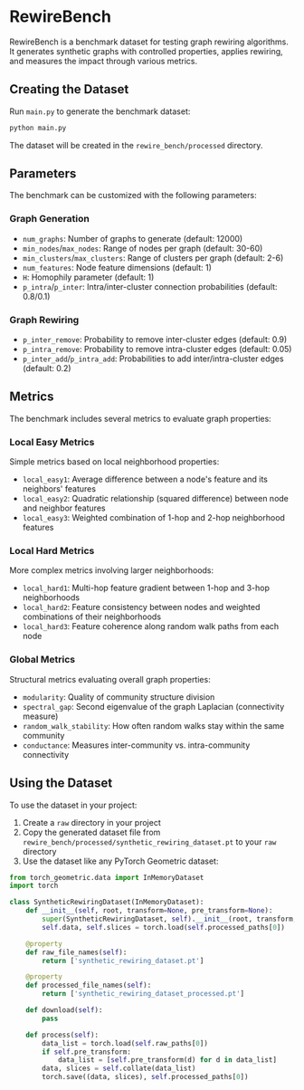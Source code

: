 # RewireBench

RewireBench is a benchmark dataset for testing graph rewiring algorithms. It generates synthetic graphs with controlled properties, applies rewiring, and measures the impact through various metrics.

## Creating the Dataset

Run `main.py` to generate the benchmark dataset:

```bash
python main.py
```

The dataset will be created in the `rewire_bench/processed` directory.

## Parameters

The benchmark can be customized with the following parameters:

### Graph Generation
- `num_graphs`: Number of graphs to generate (default: 12000)
- `min_nodes`/`max_nodes`: Range of nodes per graph (default: 30-60)
- `min_clusters`/`max_clusters`: Range of clusters per graph (default: 2-6)
- `num_features`: Node feature dimensions (default: 1)
- `H`: Homophily parameter (default: 1)
- `p_intra`/`p_inter`: Intra/inter-cluster connection probabilities (default: 0.8/0.1)

### Graph Rewiring
- `p_inter_remove`: Probability to remove inter-cluster edges (default: 0.9)
- `p_intra_remove`: Probability to remove intra-cluster edges (default: 0.05)
- `p_inter_add`/`p_intra_add`: Probabilities to add inter/intra-cluster edges (default: 0.2)

## Metrics

The benchmark includes several metrics to evaluate graph properties:

### Local Easy Metrics
Simple metrics based on local neighborhood properties:
- `local_easy1`: Average difference between a node's feature and its neighbors' features
- `local_easy2`: Quadratic relationship (squared difference) between node and neighbor features
- `local_easy3`: Weighted combination of 1-hop and 2-hop neighborhood features

### Local Hard Metrics
More complex metrics involving larger neighborhoods:
- `local_hard1`: Multi-hop feature gradient between 1-hop and 3-hop neighborhoods
- `local_hard2`: Feature consistency between nodes and weighted combinations of their neighborhoods
- `local_hard3`: Feature coherence along random walk paths from each node

### Global Metrics
Structural metrics evaluating overall graph properties:
- `modularity`: Quality of community structure division
- `spectral_gap`: Second eigenvalue of the graph Laplacian (connectivity measure)
- `random_walk_stability`: How often random walks stay within the same community
- `conductance`: Measures inter-community vs. intra-community connectivity

## Using the Dataset

To use the dataset in your project:

1. Create a `raw` directory in your project
2. Copy the generated dataset file from `rewire_bench/processed/synthetic_rewiring_dataset.pt` to your `raw` directory
3. Use the dataset like any PyTorch Geometric dataset:

```python
from torch_geometric.data import InMemoryDataset
import torch

class SyntheticRewiringDataset(InMemoryDataset):
    def __init__(self, root, transform=None, pre_transform=None):
        super(SyntheticRewiringDataset, self).__init__(root, transform, pre_transform)
        self.data, self.slices = torch.load(self.processed_paths[0])

    @property
    def raw_file_names(self):
        return ['synthetic_rewiring_dataset.pt']

    @property
    def processed_file_names(self):
        return ['synthetic_rewiring_dataset_processed.pt']

    def download(self):
        pass

    def process(self):
        data_list = torch.load(self.raw_paths[0])
        if self.pre_transform:
            data_list = [self.pre_transform(d) for d in data_list]
        data, slices = self.collate(data_list)
        torch.save((data, slices), self.processed_paths[0])
```
